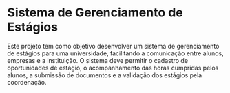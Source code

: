 #  Sistema de Gerenciamento de Estágios
Este projeto tem como objetivo desenvolver um sistema de gerenciamento de estágios para uma universidade, facilitando a comunicação entre alunos, empresas e a instituição. O sistema deve permitir o cadastro de oportunidades de estágio, o acompanhamento das horas cumpridas pelos alunos, a submissão de documentos e a validação dos estágios pela coordenação.


